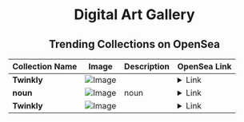 <div align="center">

# Digital Art Gallery

## Trending Collections on OpenSea

| Collection Name                       | Image                                                                                     | Description                       | OpenSea Link                                                                                          |
|---------------------------------------|-------------------------------------------------------------------------------------------|-----------------------------------|--------------------------------------------------------------------------------------------------------|
| **Twinkly** | ![Image](https://i.seadn.io/s/raw/files/c69d1f9bff1934536894ab98128e70f1.jpg?w=500&auto=format?w=200&auto=format) |  | <details><summary>Link</summary>[Twinkly](https://opensea.io/collection/twinkly-76)</details> |
| **noun** | ![Image](https://i.seadn.io/s/raw/files/492118ee884a345c45a4cd30300671e7.jpg?w=500&auto=format?w=200&auto=format) | noun | <details><summary>Link</summary>[noun](https://opensea.io/collection/noun-14)</details> |
| **Twinkly** | ![Image](https://i.seadn.io/s/raw/files/c69d1f9bff1934536894ab98128e70f1.jpg?w=500&auto=format?w=200&auto=format) |  | <details><summary>Link</summary>[Twinkly](https://opensea.io/collection/twinkly-75)</details> |

</div>